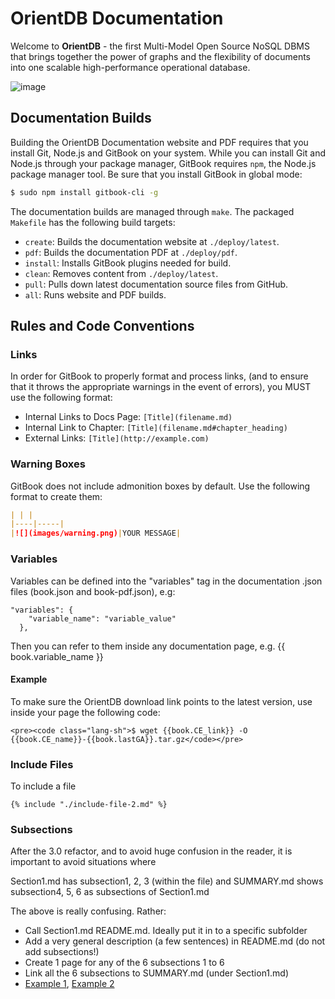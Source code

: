 # OrientDB Documentation

Welcome to **OrientDB** - the first Multi-Model Open Source NoSQL DBMS that brings together the power of graphs and the flexibility of documents into one scalable high-performance operational database.

![image](http://www.orientdb.com/images/orientdb_logo_mid.png)

## Documentation Builds

Building the OrientDB Documentation website and PDF requires that you install Git, Node.js and GitBook on your system.  While you can install Git and Node.js through your package manager, GitBook requires `npm`, the Node.js package manager tool.  Be sure that you install GitBook in global mode:

```sh
$ sudo npm install gitbook-cli -g
```

The documentation builds are managed through `make`.  The packaged `Makefile` has the following build targets:

- `create`: Builds the documentation website at `./deploy/latest`.
- `pdf`: Builds the documentation PDF at `./deploy/pdf`.
- `install`: Installs GitBook plugins needed for build.
- `clean`: Removes content from `./deploy/latest`.
- `pull`: Pulls down latest documentation source files from GitHub.
- `all`: Runs website and PDF builds.


## Rules and Code Conventions

### Links

In order for GitBook to properly format and process links, (and to ensure that it throws the appropriate warnings in the event of errors), you MUST use the following format:

- Internal Links to Docs Page: `[Title](filename.md)`
- Internal Link to Chapter: `[Title](filename.md#chapter_heading)`
- External Links: `[Title](http://example.com)`

### Warning Boxes

GitBook does not include admonition boxes by default.  Use the following format to create them:

```markdown
| | |
|----|-----|
|![](images/warning.png)|YOUR MESSAGE|
```

### Variables

Variables can be defined into the "variables" tag in the documentation .json files (book.json and book-pdf.json), e.g:

```
"variables": {
    "variable_name": "variable_value"
  },
```

Then you can refer to them inside any documentation page, e.g. {{ book.variable_name }}


#### Example

To make sure the OrientDB download link points to the latest version, use inside your page the following code:

```
<pre><code class="lang-sh">$ wget {{book.CE_link}} -O {{book.CE_name}}-{{book.lastGA}}.tar.gz</code></pre>	
```

### Include Files

To include a file

```
{% include "./include-file-2.md" %}
```

### Subsections

After the 3.0 refactor, and to avoid huge confusion in the reader, it is important to avoid situations where

Section1.md has subsection1, 2, 3 (within the file) and SUMMARY.md shows subsection4, 5, 6 as subsections of Section1.md

The above is really confusing. Rather:

- Call Section1.md README.md. Ideally put it in to a specific subfolder
- Add a very general description (a few sentences) in README.md  (do not add subsections!)
- Create 1 page for any of the 6 subsections 1 to 6
- Link all the 6 subsections to SUMMARY.md (under Section1.md)
- [Example 1](gettingstarted/demodb/), [Example 2](console/)  